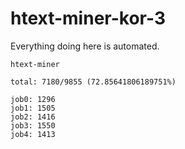 # htext-miner-kor-3

Everything doing here is automated.

```
htext-miner

total: 7180/9855 (72.85641806189751%)

job0: 1296
job1: 1505
job2: 1416
job3: 1550
job4: 1413
```